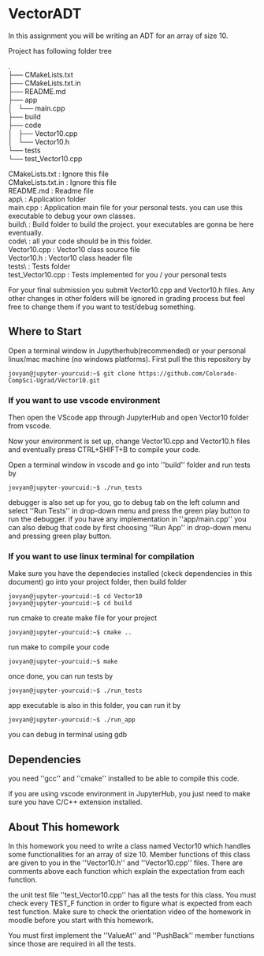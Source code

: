 # VectorADT
In this assignment you will be writing an ADT for an array of size 10.

Project has following folder tree

.  
├── CMakeLists.txt  
├── CMakeLists.txt.in  
├── README.md  
├── app  
│   └── main.cpp  
├── build  
├── code  
│   ├── Vector10.cpp  
│   └── Vector10.h  
└── tests  
    └── test_Vector10.cpp  

CMakeLists.txt      : Ignore this file  
CMakeLists.txt.in   : Ignore this file  
README.md           : Readme file  
app\                : Application folder  
main.cpp            : Application main file for your personal tests. you can use this executable to debug your own classes.  
build\              : Build folder to build the project. your executables are gonna be here eventually.  
code\               : all your code should be in this folder.   
Vector10.cpp        : Vector10 class source file  
Vector10.h          : Vector10 class header file  
tests\              : Tests folder  
test_Vector10.cpp   : Tests implemented for you / your personal tests  

For your final submission you submit Vector10.cpp and Vector10.h files. Any other changes in other folders will be ignored in grading process but feel free to change them if you want to test/debug something.

## Where to Start
Open a terminal window in Jupytherhub(recommended) or your personal linux/mac machine (no windows platforms). First pull the this repository by
```console
jovyan@jupyter-yourcuid:~$ git clone https://github.com/Colorado-CompSci-Ugrad/Vector10.git
```
### If you want to use vscode environment
Then open the VScode app through JupyterHub and open Vector10 folder from vscode.

Now your environment is set up, change Vector10.cpp and Vector10.h files and eventually press CTRL+SHIFT+B to compile your code.

Open a terminal window in vscode and go into ''build'' folder and run tests by
```console
jovyan@jupyter-yourcuid:~$ ./run_tests
```
debugger is also set up for you, go to debug tab on the left column and select ''Run Tests'' in drop-down menu and press the green play button to run the debugger. if you have any implementation in ''app/main.cpp'' you can also debug that code by first choosing ''Run App'' in drop-down menu and pressing green play button.

### If you want to use linux terminal for compilation
Make sure you have the dependecies installed (ckeck dependencies in this document)
go into your project folder, then build folder
```console
jovyan@jupyter-yourcuid:~$ cd Vector10
jovyan@jupyter-yourcuid:~$ cd build
```
run cmake to create make file for your project
```console
jovyan@jupyter-yourcuid:~$ cmake ..
```
run make to compile your code
```console
jovyan@jupyter-yourcuid:~$ make
```
once done, you can run tests by 
```console
jovyan@jupyter-yourcuid:~$ ./run_tests
```
app executable is also in this folder, you can run it by
```console
jovyan@jupyter-yourcuid:~$ ./run_app
```
you can debug in terminal using gdb

## Dependencies
you need ''gcc'' and ''cmake'' installed to be able to compile this code.

if you are using vscode environment in JupyterHub, you just need to make sure you have C/C++ extension installed.

## About This homework

In this homework you need to write a class named Vector10 which handles some functionalities for an array of size 10. Member functions of this class are given to you in the ''Vector10.h'' and ''Vector10.cpp'' files. There are comments above each function which explain the expectation from each function.

the unit test file ''test_Vector10.cpp'' has all the tests for this class. 
You must check every TEST_F function in order to figure what is expected from each test function. Make sure to check the orientation video of the homework in moodle before you start with this homework.

You must first implement the ''ValueAt'' and ''PushBack'' member functions since those are required in all the tests.

